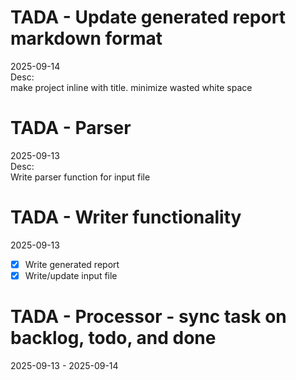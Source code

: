# TADA - Update generated report markdown format
2025-09-14  
Desc:  
  make project inline with title. minimize wasted white space  

# TADA - Parser
2025-09-13  
Desc:  
  Write parser function for input file  

# TADA - Writer functionality
2025-09-13  
  - [x] Write generated report
  - [x] Write/update input file

# TADA - Processor - sync task on backlog, todo, and done
2025-09-13 - 2025-09-14  
